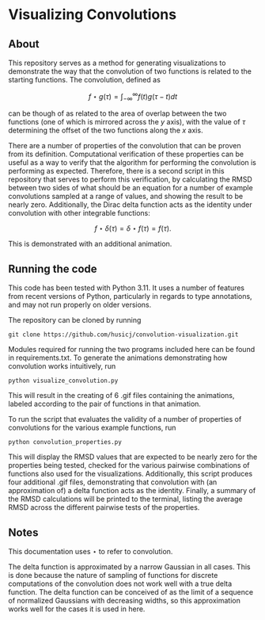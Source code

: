 # Visualizing Convolutions

## About
This repository serves as a method for generating visualizations to
demonstrate the way that the convolution of two functions is related
to the starting functions. The convolution, defined as
```math
f \star g(\tau) = \int_{-\infty}^\infty f(t) g(\tau - t) dt
```
can be though of as related to the area of overlap between the two
functions (one of which is mirrored across the $y$ axis), with the
value of $\tau$ determining the offset of the two functions along the
$x$ axis.

There are a number of properties of the convolution that can be proven
from its definition. Computational verification of these properties
can be useful as a way to verify that the algorithm for performing the
convolution is performing as expected. Therefore, there is a second
script in this repository that serves to perform this verification,
by calculating the RMSD between two sides of what should be an equation
for a number of example convolutions sampled at a range of values,
and showing the result to be nearly zero. Additionally, the Dirac
delta function acts as the identity under convolution with other
integrable functions:
```math
f \star \delta(\tau) = \delta \star f(\tau) = f(\tau).
```
This is demonstrated with an additional animation.

## Running the code
This code has been tested with Python 3.11. It uses a number of features
from recent versions of Python, particularly in regards to type
annotations, and may not run properly on older versions.

The repository can be cloned by running
```
git clone https://github.com/husicj/convolution-visualization.git
```

Modules required for running the two programs included here can be found
in requirements.txt. To generate the animations demonstrating how
convolution works intuitively, run
```
python visualize_convolution.py
```
This will result in the creating of 6 .gif files containing the
animations, labeled according to the pair of functions in that
animation.

To run the script that evaluates the validity of a number of properties
of convolutions for the various example functions, run
```
python convolution_properties.py
```
This will display the RMSD values that are expected to be nearly zero
for the properties being tested, checked for the various pairwise
combinations of functions also used for the visualizations. Additionally,
this script produces four additional .gif files, demonstrating that
convolution with (an approximation of) a delta function acts as the
identity. Finally, a summary of the RMSD calculations will be printed to
the terminal, listing the average RMSD across the different pairwise
tests of the properties.

## Notes
This documentation uses $\star$ to refer to convolution.

The delta function is approximated by a narrow Gaussian in all cases.
This is done because the nature of sampling of functions for discrete
computations of the convolution does not work well with a true delta
function. The delta function can be conceived of as the limit of a
sequence of normalized Gaussians with decreasing widths, so this
approximation works well for the cases it is used in here.
